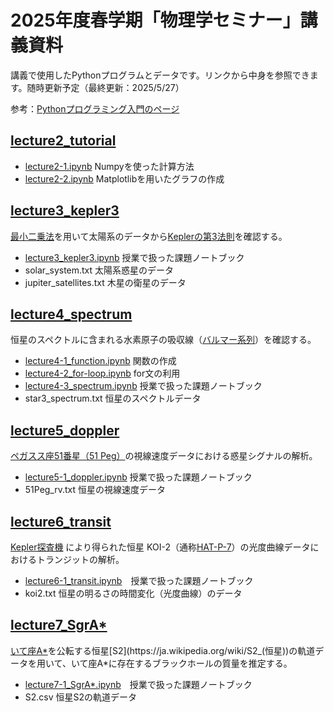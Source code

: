 
# 2025年度春学期「物理学セミナー」講義資料

講義で使用したPythonプログラムとデータです。リンクから中身を参照できます。随時更新予定（最終更新：2025/5/27）

参考：[Pythonプログラミング入門のページ](https://utokyo-ipp.github.io)

## [lecture2_tutorial](https://github.com/kemasuda/physics_seminar_2025/tree/main/lecture2_tutorial)
- [lecture2-1.ipynb](https://github.com/kemasuda/physics_seminar_2025/blob/main/lecture2_tutorial/lecture2-1_numpy.ipynb) Numpyを使った計算方法
- [lecture2-2.ipynb](https://github.com/kemasuda/physics_seminar_2025/blob/main/lecture2_tutorial/lecture2-2_plot.ipynb) Matplotlibを用いたグラフの作成

## [lecture3_kepler3](https://github.com/kemasuda/physics_seminar_2025/tree/main/lecture3_kepler3)
[最小二乗法](https://ja.wikipedia.org/wiki/最小二乗法)を用いて太陽系のデータから[Keplerの第3法則](https://ja.wikipedia.org/wiki/ケプラーの法則)を確認する。
- [lecture3_kepler3.ipynb](https://github.com/kemasuda/physics_seminar_2025/blob/main/lecture3_kepler3/lecture3_kepler3.ipynb) 授業で扱った課題ノートブック
- solar_system.txt 太陽系惑星のデータ
- jupiter_satellites.txt 木星の衛星のデータ

## [lecture4_spectrum](https://github.com/kemasuda/physics_seminar_2025/tree/main/lecture4_spectrum)
恒星のスペクトルに含まれる水素原子の吸収線（[バルマー系列](https://ja.wikipedia.org/wiki/バルマー系列)）を確認する。
- [lecture4-1_function.ipynb](https://github.com/kemasuda/physics_seminar_2025/blob/main/lecture4_spectrum/lecture4-1_function.ipynb) 関数の作成
- [lecture4-2_for-loop.ipynb](https://github.com/kemasuda/physics_seminar_2025/blob/main/lecture4_spectrum/lecture4-2_for-loop.ipynb) for文の利用
- [lecture4-3_spectrum.ipynb](https://github.com/kemasuda/physics_seminar_2025/blob/main/lecture4_spectrum/lecture4-3_spectrum.ipynb) 授業で扱った課題ノートブック
- star3_spectrum.txt 恒星のスペクトルデータ

## [lecture5_doppler](https://github.com/kemasuda/physics_seminar_2025/blob/main/lecture5_doppler)
[ペガスス座51番星（51 Peg）](https://ja.wikipedia.org/wiki/ペガスス座51番星)の視線速度データにおける惑星シグナルの解析。
- [lecture5-1_doppler.ipynb](https://github.com/kemasuda/physics_seminar_2025/blob/main/lecture5_doppler/lecture5-1_doppler.ipynb) 授業で扱った課題ノートブック
- 51Peg_rv.txt 恒星の視線速度データ

## [lecture6_transit](https://github.com/kemasuda/physics_seminar_2025/blob/main/lecture6_transit)
[Kepler探査機](https://ja.wikipedia.org/wiki/ケプラー_(探査機)) により得られた恒星 KOI-2（通称[HAT-P-7](https://exoplanetarchive.ipac.caltech.edu/overview/HAT-P-7)）の光度曲線データにおけるトランジットの解析。
- [lecture6-1_transit.ipynb](https://github.com/kemasuda/physics_seminar_2025/blob/main/lecture6_transit/lecture6-1_transit.ipynb)　授業で扱った課題ノートブック
- koi2.txt 恒星の明るさの時間変化（光度曲線）のデータ

## [lecture7_SgrA*](https://github.com/kemasuda/physics_seminar_2025/blob/main/lecture7_SgrA*)
[いて座A*](https://ja.wikipedia.org/wiki/いて座A*)を公転する恒星[S2](https://ja.wikipedia.org/wiki/S2_(恒星))の軌道データを用いて、いて座A*に存在するブラックホールの質量を推定する。
- [lecture7-1_SgrA*.ipynb](https://github.com/kemasuda/physics_seminar_2025/blob/main/lecture7_SgrA*/lecture7_SgrA*.ipynb)　授業で扱った課題ノートブック
- S2.csv 恒星S2の軌道データ

